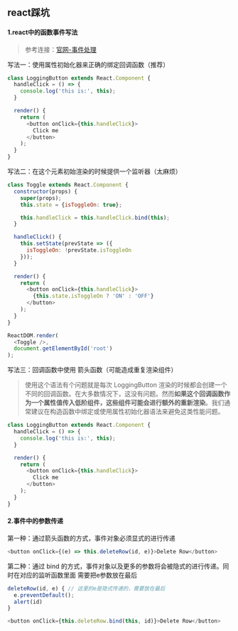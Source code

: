 ## react踩坑

#### 1.react中的函数事件写法
>参考连接：[官网-事件处理](https://react.docschina.org/docs/handling-events.html)

写法一：使用属性初始化器来正确的绑定回调函数（推荐）
```js
class LoggingButton extends React.Component {
  handleClick = () => {
    console.log('this is:', this);
  }

  render() {
    return (
      <button onClick={this.handleClick}>
        Click me
      </button>
    );
  }
}
```

写法二：在这个元素初始渲染的时候提供一个监听器（太麻烦）
```js
class Toggle extends React.Component {
  constructor(props) {
    super(props);
    this.state = {isToggleOn: true};

    this.handleClick = this.handleClick.bind(this);
  }

  handleClick() {
    this.setState(prevState => ({
      isToggleOn: !prevState.isToggleOn
    }));
  }

  render() {
    return (
      <button onClick={this.handleClick}>
        {this.state.isToggleOn ? 'ON' : 'OFF'}
      </button>
    );
  }
}

ReactDOM.render(
  <Toggle />,
  document.getElementById('root')
);
```

写法三：回调函数中使用 箭头函数（可能造成重复渲染组件）
>使用这个语法有个问题就是每次 LoggingButton 渲染的时候都会创建一个不同的回调函数。在大多数情况下，这没有问题。然而**如果这个回调函数作为一个属性值传入低阶组件，这些组件可能会进行额外的重新渲染**。我们通常建议在构造函数中绑定或使用属性初始化器语法来避免这类性能问题。

```js
class LoggingButton extends React.Component {
  handleClick = () => {
    console.log('this is:', this);
  }

  render() {
    return (
      <button onClick={this.handleClick}>
        Click me
      </button>
    );
  }
}
```

#### 2.事件中的参数传递

第一种：通过箭头函数的方式，事件对象必须显式的进行传递
```js
<button onClick={(e) => this.deleteRow(id, e)}>Delete Row</button>
```

第二种：通过 bind 的方式，事件对象以及更多的参数将会被隐式的进行传递。同时在对应的监听函数里面
需要把e参数放在最后
```js
deleteRow(id, e) { // 这里的e是隐式传递的，需要放在最后
  e.preventDefault();
  alert(id)
}

<button onClick={this.deleteRow.bind(this, id)}>Delete Row</button>
```